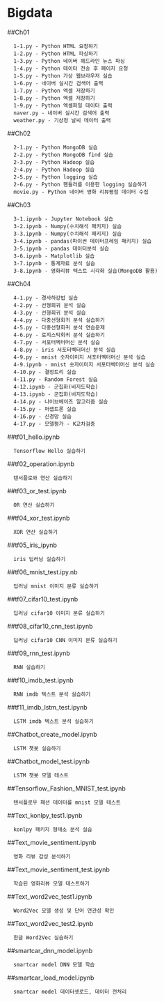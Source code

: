 # Bigdata

##Ch01
```
  1-1.py - Python HTML 요청하기
  1-2.py - Python HTML 파싱하기
  1-3.py - Python 네이버 헤드라인 뉴스 파싱
  1-4.py - Python 데이터 전송 후 페이지 요청
  1-5.py - Python 가상 웹브라우저 실습
  1-6.py - 네이버 실시간 검색어 출력
  1-7.py - Python 엑셀 저장하기
  1-8.py - Python 엑셀 저장하기
  1-9.py - Python 엑셀파일 데이터 출력
  naver.py - 네이버 실시간 검색어 출력
  weather.py - 기상청 날씨 데이터 출력
```

##Ch02
```
  2-1.py - Python MongoDB 실습
  2-2.py - Python MongoDB find 실습
  2-3.py - Python Hadoop 실습
  2-4.py - Python Hadoop 실습
  2-5.py - Python logging 실습
  2-6.py - Python 핸들러를 이용한 logging 실습하기
  movie.py - Python 네이버 영화 리뷰평점 데이터 수집
```

##Ch03
```
  3-1.ipynb - Jupyter Notebook 실습
  3-2.ipynb - Numpy(수치해석 패키지) 실습
  3-3.ipynb - Numpy(수치해석 패키지) 실습
  3-4.ipynb - pandas(파이썬 데이터프레임 패키지) 실습
  3-5.ipynb - pandas 데이터분석 실습
  3-6.ipynb - Matplotlib 실습
  3-7.ipynb - 통계자료 분석 실습
  3-8.ipynb - 영화리뷰 텍스트 시각화 실습(MongoDB 활용)
```

##Ch04
```
  4-1.py - 경사하강법 실습
  4-2.py - 선형회귀 분석 실습
  4-3.py - 선형회귀 분석 실습
  4-4.py - 다중선형회귀 분석 실습하기
  4-5.py - 다중선형회귀 분석 연습문제
  4-6.py - 로지스틱회귀 분석 실습하기
  4-7.py - 서포터벡터머신 분석 실습
  4-8.py - iris 서포터벡터머신 분석 실습
  4-9.py - mnist 숫자이미지 서포터벡터머신 분석 실습
  4-9.ipynb - mnist 숫자이미지 서포터벡터머신 분석 실습
  4-10.py - 결정트리 실습
  4-11.py - Random Forest 실습
  4-12.ipynb - 군집화(비지도학습)
  4-13.ipynb - 군집화(비지도학습)
  4-14.py - 나이브베이즈 알고리즘 실습
  4-15.py - 퍼셉트론 실습
  4-16.py - 신경망 실습
  4-17.py - 모델평가 - K교차검증
```

##tf01_hello.ipynb
```
  Tensorflow Hello 실습하기
```

##tf02_operation.ipynb
```
  텐서플로와 연산 실습하기
```

##tf03_or_test.ipynb
```
  OR 연산 실습하기
```

##tf04_xor_test.ipynb
```
  XOR 연산 실습하기
```

##tf05_iris_ipynb
```
  iris 딥러닝 실습하기
```

##tf06_mnist_test.ipy.nb
```
  딥러닝 mnist 이미지 분류 실습하기
```

##tf07_cifar10_test.ipynb
```
  딥러닝 cifar10 이미지 분류 실습하기
```

##tf08_cifar10_cnn_test.ipynb
```
  딥러닝 cifar10 CNN 이미지 분류 실습하기
```

##tf09_rnn_test.ipynb
```
  RNN 실습하기
```

##tf10_imdb_test.ipynb
```
  RNN imdb 텍스트 분석 실습하기
```

##tf11_imdb_lstm_test.ipynb
```
  LSTM imdb 텍스트 분석 실습하기
```

##Chatbot_create_model.ipynb
```
  LSTM 챗봇 실습하기
```

##Chatbot_model_test.ipynb
```
  LSTM 챗봇 모델 테스트
```

##Tensorflow_Fashion_MNIST_test.ipynb
```
  텐서플로우 패션 데이터를 mnist 모델 테스트
```

##Text_konlpy_test1.ipynb
```
  konlpy 패키지 형태소 분석 실습
```

##Text_movie_sentiment.ipynb
```
  영화 리뷰 감성 분석하기
```

##Text_movie_sentiment_test.ipynb
```
  학습된 영화리뷰 모델 테스트하기
```

##Text_word2vec_test1.ipynb
```
  Word2Vec 모델 생성 및 단어 연관성 확인
```

##Text_word2vec_test2.ipynb
```
  한글 Word2Vec 실습하기
```

##smartcar_dnn_model.ipynb
```
  smartcar model DNN 모델 학습
```

##smartcar_load_model.ipynb
```
  smartcar model 데이터셋로드, 데이터 전처리
```
